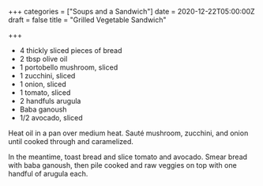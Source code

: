 +++
categories = ["Soups and a Sandwich"]
date = 2020-12-22T05:00:00Z
draft = false
title = "Grilled Vegetable Sandwich"

+++
* 4 thickly sliced pieces of bread 
* 2 tbsp olive oil 
* 1 portobello mushroom, sliced
* 1 zucchini, sliced 
* 1 onion, sliced 
* 1 tomato, sliced 
* 2 handfuls arugula 
* Baba ganoush 
* 1/2 avocado, sliced

Heat oil in a pan over medium heat. Sauté mushroom, zucchini, and onion until cooked through and caramelized. 

In the meantime, toast bread and slice tomato and avocado. Smear bread with baba ganoush, then pile cooked and raw veggies on top with one handful of arugula each.